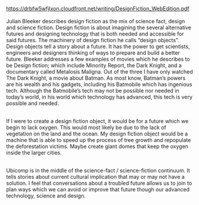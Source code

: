 https://drbfw5wfjlxon.cloudfront.net/writing/DesignFiction_WebEdition.pdf<br><br>
Julian Bleeker describes design fiction as the mix of science fact, design and science fiction. Design fiction is about imagining the several alternative futures and designing technology that is both needed and accessible for said futures. The machinery of design fiction he calls “design objects”. Design objects tell a story about a future. It has the power to get scientists, engineers and designers thinking of ways to prepare and build a better future.  Bleeker addresses a few  examples of movies which he describes to be Design fiction; which include Minority Report, the Dark Knight, and  a documentary called Metalosis Maligna. Out of the three I have only watched The Dark Knight, a movie about Batman. As most know, Batman’s powers are his wealth and his gadgets, including his Batmobile which has ingenious tech. Although the Batmobile’s tech may not be possible nor needed in today’s world, in his world which technology has advanced, this tech is very possible and needed. <br><br>

If I were to create a design fiction object, it would be for a future which we begin to lack oxygen. This would most likely be due to the lack of vegetation on the land and the ocean. My design fiction object would be a machine that is able to speed up the process of tree growth and repopulate the deforestation victims. Maybe create giant domes that keep the oxygen inside the larger cities. <br><br>

Ubicomp is in the middle of the science-fact / science-fiction continuum. It tells stories about current cultural implication that may or may not have a solution. I feel that conversations about a troubled future allows us to join to plan ways which we can avoid or improve that future though our advanced technology, science and design. 
